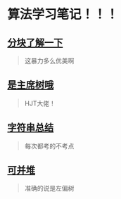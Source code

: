 # 算法学习笔记！！！

## [分块了解一下](article/fenkuai.md)

> 这暴力多么优美啊

## [是主席树哦](article/grammer.md)

> HJT大佬！

## [字符串总结](article/zifuchuan.md)

> 每次都考的不考点 

## [可并堆](article/zuopianshu.md)

> 准确的说是左偏树

